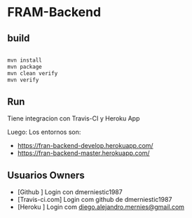 # FRAM-Backend

## build

```sh

mvn install
mvn package
mvn clean verify
mvn verify

```

## Run

Tiene integracion con Travis-CI y Heroku App

Luego: Los entornos son:

- https://fran-backend-develop.herokuapp.com/
- https://fran-backend-master.herokuapp.com/



## Usuarios Owners

- [Github       ] Login con dmerniestic1987
- [Travis-ci.com] Login com github de dmerniestic1987
- [Heroku       ] Login com diego.alejandro.mernies@gmail.com

